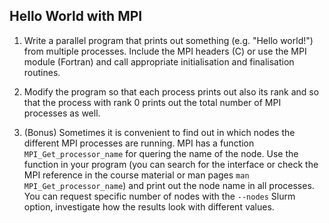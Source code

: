 ## Hello World with MPI

1. Write a parallel program that prints out something (e.g. "Hello
   world!") from multiple processes. Include the MPI headers (C) or use the
   MPI module (Fortran) and call appropriate initialisation and finalisation
   routines.

2. Modify the program so that each process prints out also its rank and so
   that the process with rank 0 prints out the total number of MPI processes
   as well.

3. (Bonus) Sometimes it is convenient to find out in which nodes the different MPI
   processes are running. MPI has a function `MPI_Get_processor_name` for quering the
   name of the node. Use the function in your program (you can search for the interface
   or check the MPI reference in the course material or man pages `man MPI_Get_processor_name`)
   and print out the node name in all processes.
   You can request specific number of nodes with the `--nodes` Slurm option,
   investigate how the results look with different values.
